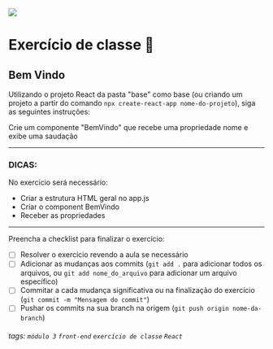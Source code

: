 ![](https://i.imgur.com/xG74tOh.png)

# Exercício de classe 🏫

## Bem Vindo

Utilizando o projeto React da pasta "base" como base (ou criando um projeto a partir do comando `npx create-react-app nome-do-projeto`), siga as seguintes instruções:

Crie um componente "BemVindo" que recebe uma propriedade nome e exibe uma saudação

---

### DICAS:

No exercício será necessário:

- Criar a estrutura HTML geral no app.js
- Criar o component BemVindo
- Receber as propriedades

---

Preencha a checklist para finalizar o exercício:

- [ ] Resolver o exercício revendo a aula se necessário
- [ ] Adicionar as mudanças aos commits (`git add .` para adicionar todos os arquivos, ou `git add nome_do_arquivo` para adicionar um arquivo específico)
- [ ] Commitar a cada mudança significativa ou na finalização do exercício (`git commit -m "Mensagem do commit"`)
- [ ] Pushar os commits na sua branch na origem (`git push origin nome-da-branch`)

###### tags: `módulo 3` `front-end` `exercício de classe` `React`
